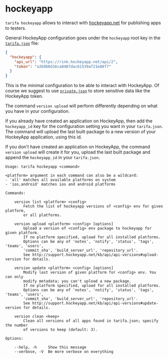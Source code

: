 # hockeyapp

`tarifa hockeyapp` allows to interact with [hockeyapp.net](http://hockeyapp.net) for publishing apps to testers.

General HockeyApp configuration goes under the `hockeyapp` root key in the [`tarifa.json`](../project/index.md#tarifajson-and-privatejson) file:

``` json
{
  "hockeyapp": {
    "api_url": "https://rink.hockeyapp.net/api/2",
    "token": "a2b9b0d16ca8407dac61539af21e88f7"
  }
}
```

This is the minimal configuration to be able to interact with HockeyApp. Of course we suggest to use [`private.json`](../project/index.md#tarifajson-and-privatejson) to store sensitive data like the HockeyApp token.

The command `version upload` will perform differently depending on what you have in your configuration.

If you already have created an application on HockeyApp, then add the `hockeyapp_id` key for the configuration setting you want in your `tarifa.json`. The command will upload the last built package to a new version of your HockeyApp application, using this id.

If you don't have created an application on HockeyApp, the command `version upload` will create it for you, upload the last built package and append the `hockeyapp_id` in your `tarifa.json`.

```
Usage: tarifa hockeyapp <command>

<platform> argument in each command can also be a wildcard:
- 'all' matches all available platforms on system
- 'ios,android' matches ios and android platforms

Commands:

    version list <platform> <config>
        Fetch the list of hockeyapp versions of <config> env for given platform,
        or all platforms.

    version upload <platform> <config> [options]
        Upload a version of <config> env package to hockeyapp for given platform.
        If no platform specified, upload for all installed platforms.
        Options can be any of 'notes', 'notify', 'status', 'tags', 'teams', 'users',
        'commit_sha', 'build_server_url', 'repository_url'.
        See http://support.hockeyapp.net/kb/api/api-versions#upload-version for details.

    version update <platform> <config> [options]
        Modify last version of given platform for <config> env. You can only
        modify metadata; you can't upload a new package.
        If no platform specified, upload for all installed platforms.
        Options can be any of 'notes', 'notify', 'status', 'tags', 'teams', 'users',
        'commit_sha', 'build_server_url', 'repository_url'.
        See http://support.hockeyapp.net/kb/api/api-versions#update-version for details.

    version clean <keep>
        Clean all versions of all apps found in tarifa.json; specify the number
        of versions to keep (default: 3).

Options:

    --help, -h     Show this message
    --verbose, -V  Be more verbose on everything
```
